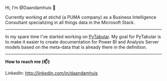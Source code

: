 Hi, I’m @Daandamhuis 👋

Currently working at stichd (a PUMA company) as a Business Intelligence Consultant specializing in all things data in the Microsoft Stack. 

---

In my spare time I've started working on [PyTabular](https://github.com/Curts0/PyTabular). My goal for PyTabular is to make it easier to create documentation for Power BI and Analysis Server models based on the meta-data that is already there in the definition. 

---

**How to reach me (📫)**

LinkedIn: http://linkedin.com/in/daandamhuis

<!---
Daandamhuis/Daandamhuis is a ✨ special ✨ repository because its `README.md` (this file) appears on your GitHub profile.
You can click the Preview link to take a look at your changes.
--->
